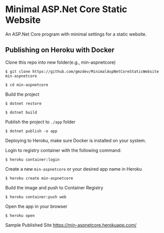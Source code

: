 # Minimal ASP.Net Core Static Website
An ASP.Net Core program with minimal settings for a static website.

## Publishing on Heroku with Docker
Clone this repo into new folder(e.g., min-aspnetcore)

```shell
$ git clone https://github.com/gmzdev/MinimalAspNetCoreStaticWebsite min-aspnetcore

$ cd min-aspnetcore
```

Build the project

```shell
$ dotnet restore

$ dotnet build
```

Publish the project to `./app` folder

```shell
$ dotnet publish -o app
```

Deploying to Heroku, make sure Docker is installed on your system. 

Login to registry container with the following command:

```shell
$ heroku container:login
```

Create a new `min-aspnetcore` or your desired app name in Heroku

```shell
$ heroku create min-aspnetcore
```

Build the image and push to Container Registry

```shell
$ heroku container:push web
```

Open the app in your browser

```shell
$ heroku open
```

Sample Published Site
https://min-aspnetcore.herokuapp.com/








